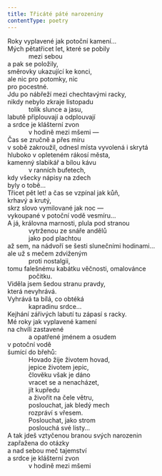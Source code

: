 ```yaml
---
title: Třicáté páté narozeniny
contentType: poetry
---
```


<section>

Roky vyplavené jak potoční kamení…  
Mých pětatřicet let, které se pobily  
            mezi sebou  
a pak se položily,  
směrovky ukazující ke konci,  
ale nic pro potomky, nic  
pro pocestné.  
Jdu po nábřeží mezi chechtavými racky,  
nikdy nebylo zkraje listopadu  
            tolik slunce a jasu,  
labutě připlouvají a odplouvají  
a srdce je klášterní zvon  
            v hodině mezi mšemi —  
Čas se zručně a přes míru  
v sobě zakroužil, odnesl místa vyvolená i skrytá  
hluboko v opleteném rákosí města,  
kamenný slabikář a bílou kávu  
            v ranních bufetech,  
kdy všecky nápisy na zdech  
byly o tobě…  
Třicet pět let! a čas se vzpínal jak kůň,  
krhavý a krutý,  
skrz slovo vymilované jak noc —  
vykoupané v potoční vodě vesmíru…  
A já, královna marnosti, plula pod stranou  
            vytrženou ze snáře andělů  
            jako pod plachtou  
až sem, na nádvoří se šesti slunečními hodinami…  
ale už s mečem zdviženým  
            proti nostalgii,  
tomu falešnému kabátku věčnosti, omalovánce  
            počitku.  
Viděla jsem šedou stranu pravdy,  
která nevyhrává.  
Vyhrává ta bílá, co obtéká  
            kapradinu srdce…  
Kejhání zářivých labutí tu zápasí s racky.  
Mé roky jak vyplavené kamení  
na chvíli zastavené  
            a opatřené jménem a osudem  
v potoční vodě  
šumící do břehů:  
            Hovado žije životem hovad,  
            jepice životem jepic,  
            člověku však je dáno  
            vracet se a nenacházet,  
            jít kupředu  
            a živořit na čele větru,  
            poslouchat, jak bledý mech  
            rozpráví s vřesem.  
            Poslouchat, jako strom  
            poslouchá své listy…  
A tak jdeš vztyčenou branou svých narozenin  
zapřažena do otázky  
a nad sebou meč tajemství  
a srdce je klášterní zvon  
            v hodině mezi mšemi

</section>
